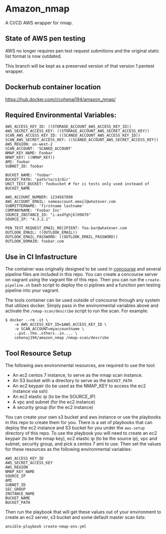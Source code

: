 # Amazon_nmap

A CI/CD AWS wrapper for nmap.

## State of AWS pen testing

AWS no longer requires pen test request submitions and the original static list format is now outdated.

This branch will be kept as a preserved version of that version 1 pentest wrapper.

## Dockerhub container location
https://hub.docker.com/r/cohenaj194/amazon_nmap/

## Required Environmental Variables:

```
AWS_ACCESS_KEY_ID: ((STORAGE_ACCOUNT_AWS_ACCESS_KEY_ID))
AWS_SECRET_ACCESS_KEY: ((STORAGE_ACCOUNT_AWS_SECRET_ACCESS_KEY))
SCAN_AWS_ACCESS_KEY_ID: ((SCANED_ACCOUNT_AWS_ACCESS_KEY_ID))
SCAN_AWS_SECRET_ACCESS_KEY: ((SCANED_ACCOUNT_AWS_SECRET_ACCESS_KEY))
AWS_REGION: us-west-2 
SCAN_ACCOUNT: 'SCANED_ACCOUNT'
NMAP_KEY_NAME: Foobar
NMAP_KEY: ((NMAP_KEY))
AMI: foobar
SUBNET_ID: foobar

BUCKET_NAME: 'foobar'
BUCKET_PATH: 'path/to/s3/dir'
UNIT_TEST_BUCKET: foobucket # for ci tests only used insteaed of BUCKET_NAME

AWS_ACCOUNT_NUMBER: 1234567890
AWS_ACCOUNT_EMAIL: someaccount.email@whatever.com
SUBMITTERNAME: 'firstname lastname'
COMPANYNAME: 'Foobar Inc'
SOURCE_INSTANCE_ID: "i-asdfghjkl09876"
SOURCE_IP: "4.3.2.1"

PEN_TEST_REQUEST_EMAIL_RECIPIENT: foo.bar@whatever.com
OUTLOOK_EMAIL: ((OUTLOOK_EMAIL))
OUTLOOK_EMAIL_PASSWORD: ((OUTLOOK_EMAIL_PASSWORD))
OUTLOOK_DOMAIN: foobar.com
```

## Use in CI Infastructure

The container was originally designed to be used in [concourse](https://concourse-ci.org/) and several pipeline files are included in this repo.  You can create a concourse server on vagrant using the vagrant file of this repo.  Then you can run the `create-pipeline.sh` bash script to deploy the ci piplines and a function pen testing pipeline into your vagrant. 

The tools container can be used outside of concourse through any system that utilizes docker.  Simply pass in the environmental variables above and activate the `/nmap-scan/describe` script to run the scan. For example:

```
$ docker --rm -it \
	-e AWS_ACCESS_KEY_ID=$AWS_ACCESS_KEY_ID \
	-e SCAN_ACCOUNT=myaccountname \
	..put..the..others..in.... \
	cohenaj194/amazon_nmap /nmap-scan/describe
```

## Tool Resource Setup

The following aws environmental resources, are required to use the tool:

* An ec2 centos 7 instance, to serve as the nmap scan instance. 
* An S3 bucket with a directory to serve as the `BUCKET_PATH`
* An ec2 keypair (to be used as the NMAP_KEY to access the ec2 instance via ssh)
* An ec2 elastic ip (to be the SOURCE_IP)
* A vpc and subnet (for the ec2 instance)
* A security group (for the ec2 instance)

You can create your own s3 bucket and aws instance or use the playbooks in this repo to create them for you.  There is a set of playbooks that can deploy the ec2 instance and S3 bucket for you under the `aws-setup` directory of this repo.  To use the playbook you will need to create an ec2 keypair (to be the nmap key), ec2 elastic ip (to be the source ip), vpc and subnet, security group, and pick a centos 7 ami to use. Then set the values for these resources as the following environmental variables:

```
AWS_ACCESS_KEY_ID
AWS_SECRET_ACCESS_KEY
AWS_REGION
NMAP_KEY_NAME
SOURCE_IP
AMI
SUBNET_ID
SEC_GROUP
INSTANCE_NAME
BUCKET_NAME
BUCKET_PATH
```

Then run the playbook that will get these values out of your environment to create an ec2 server, s3 bucket and some default master scan lists:

```
ansible-playbook create-nmap-env.yml
```
